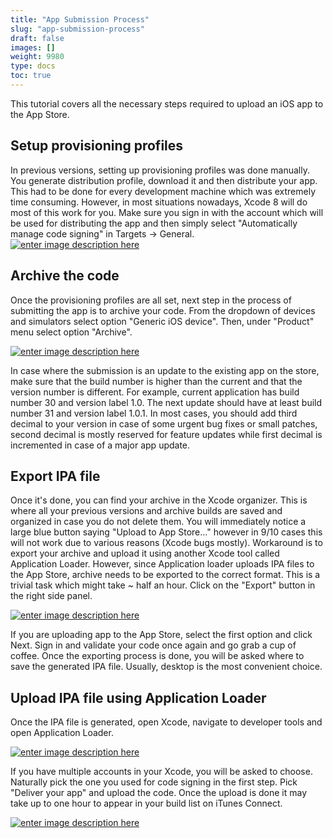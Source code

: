 ```yaml
---
title: "App Submission Process"
slug: "app-submission-process"
draft: false
images: []
weight: 9980
type: docs
toc: true
---
```


This tutorial covers all the necessary steps required to upload an iOS app to the App Store. 

## Setup provisioning profiles
In previous versions, setting up provisioning profiles was done manually. You generate distribution profile, download it and then distribute your app. This had to be done for every development machine which was extremely time consuming. However, in most situations nowadays, Xcode 8 will do most of this work for you. Make sure you sign in with the account which will be used for distributing the app and then simply select "Automatically manage code signing" in Targets -> General.
[![enter image description here][1]][1] 


  [1]: https://i.stack.imgur.com/rZgjJ.png

## Archive the code
Once the provisioning profiles are all set, next step in the process of submitting the app is to archive your code. From the dropdown of devices and simulators select option "Generic iOS device". Then, under "Product" menu select option "Archive". 

[![enter image description here][1]][1]


  [1]: https://i.stack.imgur.com/gUy78.png

In case where the submission is an update to the existing app on the store, make sure that the build number is higher than the current and that the version number is different. For example, current application has build number 30 and version label 1.0. The next update should have at least build number 31 and version label 1.0.1. In most cases, you should add third decimal to your version in case of some urgent bug fixes or small patches, second decimal is mostly reserved for feature updates while first decimal is incremented in case of a major app update.  

## Export IPA file
Once it's done, you can find your archive in the Xcode organizer. This is where all your previous versions and archive builds are saved and organized in case you do not delete them. You will immediately notice a large blue button saying "Upload to App Store..." however in 9/10 cases this will not work due to various reasons (Xcode bugs mostly). Workaround is to export your archive and upload it using another Xcode tool called Application Loader. However, since Application loader uploads IPA files to the App Store, archive needs to be exported to the correct format. This is a trivial task which might take ~ half an hour. Click on the "Export" button in the right side panel. 

[![enter image description here][1]][1] 


  [1]: https://i.stack.imgur.com/l7lKu.png

If you are uploading app to the App Store, select the first option and click Next. Sign in and validate your code once again and go grab a cup of coffee. Once the exporting process is done, you will be asked where to save the generated IPA file. Usually, desktop is the most convenient choice. 

## Upload IPA file using Application Loader
Once the IPA file is generated, open Xcode, navigate to developer tools and open Application Loader. 

[![enter image description here][1]][1]

If you have multiple accounts in your Xcode, you will be asked to choose. Naturally pick the one you used for code signing in the first step. Pick "Deliver your app" and upload the code. Once the upload is done it may take up to one hour to appear in your build list on iTunes Connect. 

[![enter image description here][2]][2]


  [1]: https://i.stack.imgur.com/fleZT.png
  [2]: https://i.stack.imgur.com/dT8xd.png

